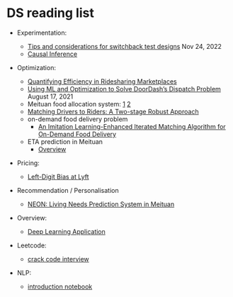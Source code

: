 # DS reading list

- Experimentation:

  - [Tips and considerations for switchback test designs](https://medium.com/bolt-labs/tips-and-considerations-for-switchback-test-designs-d1bd7c493024) Nov 24, 2022
  - [Causal Inference](https://matheusfacure.github.io/python-causality-handbook/landing-page.html)

- Optimization:

  - [Quantifying Efficiency in Ridesharing Marketplaces](https://eng.lyft.com/quantifying-efficiency-in-ridesharing-marketplaces-affd53043db2)
  - [Using ML and Optimization to Solve DoorDash’s Dispatch Problem](https://doordash.engineering/2021/08/17/using-ml-and-optimization-to-solve-doordashs-dispatch-problem/) August 17, 2021
  - Meituan food allocation system: [1](https://tech.meituan.com/2020/02/20/meituan-delivery-operations-research.html) [2](https://tech.meituan.com/2017/10/11/o2o-intelligent-distribution.html)
  - [Matching Drivers to Riders: A Two-stage Robust Approach](https://download.arxiv.org/pdf/2011.03624v2.pdf)
  - on-demand food delivery problem
    - [An Imitation Learning-Enhanced Iterated Matching Algorithm for On-Demand Food Delivery](https://ieeexplore.ieee.org/abstract/document/9750976)
  - ETA prediction in Meituan
    - [Overview](https://tech.meituan.com/2019/02/21/meituan-delivery-eta-estimation-in-the-practice-of-deep-learning.html)  

- Pricing:
  - [Left-Digit Bias at Lyft](https://academic.oup.com/restud/advance-article-abstract/doi/10.1093/restud/rdad014/7045819?redirectedFrom=fulltext)  

- Recommendation / Personalisation
  - [NEON: Living Needs Prediction System in Meituan](https://arxiv.org/pdf/2307.16644.pdf)

- Overview:
  - [Deep Learning Application](https://d2l.ai/chapter_preface/index.html)

- Leetcode:
  - [crack code interview](https://www.haio.ir/app/uploads/2021/12/Cracking-the-Coding-Interview-189-Programming-Questions-and-Solutions-by-Gayle-Laakmann-McDowell-z-lib.org_.pdf)

- NLP:
  - [introduction notebook](https://www.kaggle.com/code/tanulsingh077/deep-learning-for-nlp-zero-to-transformers-bert) 
